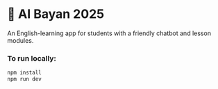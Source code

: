 # 🌟 AI Bayan 2025

An English-learning app for students with a friendly chatbot and lesson modules.

### To run locally:
```bash
npm install
npm run dev
